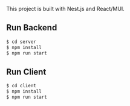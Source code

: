 This project is built with Nest.js and React/MUI.


## Run Backend

```bash
$ cd server
$ npm install
$ npm run start
```

## Run Client

```bash
$ cd client
$ npm install
$ npm run start
```